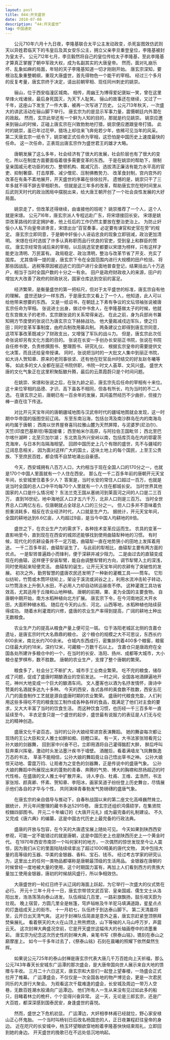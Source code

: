 ```yaml
---
layout: post
title: 044:开天盛世 
date: 2018-07-08 
description: “44:开天盛世”
tag: 中国通史
---
```


&emsp;&emsp;公元710年六月十九日夜，李隆基联合太平公主发动政变，杀死妄图效仿武则天以异姓君临天下的韦皇后及其女安乐公主，拥立父亲李旦重登皇位，李隆基被封为皇太子。
公元712年七月，李旦毅然将自己的皇位传给太子李隆基，至此李隆基才算真正掌握了朝中军政大权，成为名副其实的大唐皇帝。
然而，面对礼崩乐坏、乱象如麻的局面，年轻的天子李隆基知道一切才刚刚开始。
唐玄宗深知，要根治乱象重整朝纲，重现大唐盛世，首先得物色一个能干的宰相。
经过三个多月的反复考量，唐玄宗终于决定，请出前朝宰相、现任同州刺史的姚崇。

&emsp;&emsp;骊山，位于西安临潼区城南。
相传，周幽王为博得爱妃褒姒一笑，曾在这里举烽火戏诸侯，最后身死国灭，为天下人耻笑。
骊山的故事还在继续，又过了一千年，这座山下发生了一件大事，被再一次写进了历史。
公元713年秋天，一次盛大的讲武活动在骊山脚下举行。
唐玄宗为的是显示军事力量，震慑朝廷内外潜在的政敌。
然而，玄宗此举还有一个鲜为人知的目的，那就是约见姚崇。
姚崇应邀来到骊山的时候，正碰上唐玄宗在兴致勃勃地打猎，姚崇便应邀跟皇帝打猎。
此时的姚崇，虽已年过花甲，猎场上却往来飞奔宛若少年，依稀可见当年的风采。
第二天唐玄宗一纸令下，姚崇被正式任命为宰相，这恐怕是中国历史上速度最快的任命。
这一次任命，正表现出唐玄宗作为盛世君王的雄才大略。

&emsp;&emsp;唐朝发展了这么多年，社会经济有了很大的发展，社会阶层也有了很大的变化，所以在制度方面要面临着很多需要变革的东西。
于是在姚崇的帮助下，限制皇亲国戚元老功臣的权力、整顿机构、裁减冗员、选拔清正廉洁有能力水平高的官吏、抑制奢靡、打击厚葬、减少僧尼、压制佛教势力、
改革食封制，宫内宫外的改革在有条不紊地展开，开天盛世的序幕在徐徐拉开。
遗憾的是，姚崇只干了三年多就不得不辞去宰相职务。
但就是这三年多的改革，帮助唐玄宗在短时间里从后武则天时代的政治困局中摆脱出来，给大唐王朝开创了一个社会良性发展的大好局面。

&emsp;&emsp;姚崇走了，但改革还得继续，由谁接他的班呢？
姚崇推荐了一个人，这个人就是宋璟。
公元716年，唐玄宗派人专程远赴广东，将宋璟接回长安。
宋璟是姚崇改革路线的坚定拥护者，他上任后的工作仍然主要放在整治吏治上。
为防止奸佞小人私下向皇帝进谗言，宋璟出台“百官奏事，必定要有谏官和史官在旁”的规定。
唐玄宗立即同意，于是朝中奸佞小人诬谄忠良的现象立即锐减，政治更加清明。
宋璟在任时选拔了许多认真称职而品行优良的官吏，受到皇上和群臣的赞叹。
唐玄宗经常告诫后来的宰相，以后挑选官吏都要以宋璟为榜样，只有这样才能吏治清明、万民富有。
政局稳定、政治清明，整治与改革节省了开支、充实了国库。
尤其值得一提的是，唐玄宗下令在全国范围内进行大规模的田户检括，
将那些因战乱、逃税等原因被迫逃亡的田户进行全面地普查登记，结果括出八十万逃户，相当于当时全国户数的十分之一有余。
田户是政府财政收入的来源，田户的增加大大改善了政府的财政状况，国家仓库达到空前的富足。

&emsp;&emsp;经济繁荣，是衡量盛世的第一把标尺，但对于太平盛世的标准，唐玄宗自有他的理解。
盛世还缺少一样东西，于是唐玄宗又看上了一个人，他知道，此人可以给他带来想要的东西。
又是一纸诏书，在朝廷上下素有争议的文坛领袖张说被唐玄宗任命为宰相。
张说进士出身，做过中书舍人，在李隆基做太子的时候，他就在东宫做太子的老师，玄宗跟张说的关系常得亲近。
在此之前，身为兵部尚书兼知朔方节度使的张说已为唐玄宗立下赫赫战功。
他大量裁减戍边军队，使之归田；同时变革军事制度，由府兵制改用募兵制。
两条建议立即得到唐玄宗同意，这项军事改革既减少了财政支出，又增强了军队的战斗力。
但是，唐玄宗此次任命张说却另有文化方面的目的。
张说在长安一手创办长安丽正书院，张说在书院自任修书使，负责修撰图书、整理图书、研究礼仪、
根据玄宗皇帝的需要提供文化决策，而且还给皇帝授课。
同时，张说把当时的一大批文人集中到丽正书院，如大诗人贺知章、原来的老同事徐坚、还有他在贬官岳州时结交的好友赵冬曦等等。
如此多的文人全都在丽正书院供职，书院一时文人荟萃、文风兴盛。
盛世大唐的文化气象正在这里积聚酝酿升腾，最后的云蒸霞蔚只是个时间问题。

&emsp;&emsp;在姚崇、宋璟和张说之后，在张九龄之前，唐玄宗先后任命的宰相有十来位。
这十来位宰相的品德、才识、高下虽各不相同，但各有所长，均为当时的不二人选。
在唐玄宗之前，唐朝已有一百余年的发展，其间虽然经历不少曲折，但接力棒一直在往下传送。

&emsp;&emsp;对比开元天宝年间的唐朝疆域地图与汉武帝时代的疆域地图就会发现，这一时期中华帝国的版图空前辽阔。
东至东南沿海，包括台湾及南沙群岛在内的南海岛屿均属于唐朝；
西南以世界屋脊喜玛拉雅山麓为天然屏障，与泥婆罗(尼泊尔)、天竺(印度巴基斯坦)等国接壤；
西至帕米尔高原，与阿拉伯王国毗邻；
西北至巴尔喀什湖畔；北至贝加尔湖；
东北势及外兴安岭以南，包括库页岛在内的鄂霍茨克海岸，与日本列岛隔海相望。
回顾中国历史上几个有限的盛世，先不与疆域的辽阔息息相关，
因为面对这样广大的国土，这块土地上的每个国民，上至王公贵族、下至庶民百姓，都会情不自禁地涌出自豪感。

&emsp;&emsp;今天，西安城拥有八百万人口，大约相当于现在全国人口的170分之一，也就是170个中国人里面就有一个人住在西安。
那么在一千二百多年前的唐朝开元天宝年间，长安城里住着多少人？
答案是，当时长安的常住人口超过一百万，也就是说当时全国的总人口中平均每70个人里就有一个人住在都城长安。
当时世界其他国家的人口是什么情况呢？
东法兰克王国从塞纳河到莱茵河之间的人口是二三百万，
直到16世纪，地中海地区人口才五六千万，北非人口则是三百万。
当时全世界总人口两亿左右，仅唐朝就占全球总人口的三分之一。
但人口多并不意味着负担重消耗多，相反在农业经济时代，人口就是生产力。
据统计，开元天宝年间，全国的耕地达到6.6亿亩，人均超过9亩，是当今中国人均耕地的8倍。


&emsp;&emsp;盛世之下，在农业生产力的需求下，各种技术变革应运而生。
农具的变革一直影响至今，直到现在在西安的城郊还能够找到使用曲辕犁种地的习惯。
有时候，现代化的农耕设备并不一定万能，曲辕犁一直在地势狭小的田地上发挥着用途。
一千二百多年前，曲辕犁诞生了。
与此前的犁相比，曲辕犁主要有两方面的优点。
一是犁铧普遍趋小而锋利，便于深耕并减少阻力。
二是由过去的直辕变成现在的曲辕，这样便于安装犁臂，能自由调整犁臂的方向，调节犁臂入土的深浅，同时使用起来轻便灵活。
曲辕犁的诞生，让开元天宝年间的农耕有了突破性的发展。
初次之外，勤劳智慧的盛唐农民还发明了一种新的灌概工具——筒车。
它形似纺轮，竹筒或木筒环绕轮上，架设于溪流或涧谷之上，利用水流冲击轮子转动，以竹筒汲水上升倒入水田，不必用人力却自动转运昼夜不停。
这种灌溉工具功省效高，尤其适用于丘陵和山地种植。
唐朝的前期，粟、麦为全国的主要食物。
自唐朝中期开始，南方水稻种植向北方扩展。
唐玄宗下令，在今河南地区大开水田，大面积种植水稻。
随后在今天的山东、河北、山西等地，水稻种植也陆续获得成功。
随着水利灌溉的兴修，盛唐的农业生产率得到提高，广阔的耕地土种出无数粮食。

&emsp;&emsp;农业生产力的提高从粮食产量上便可见一斑。
位于洛阳老城区北侧的含嘉仓遗址，是唐玄宗时代大名鼎鼎的粮仓。
这个粮仓的规模之大不可思议，东西长约600余米，南北长约700余米。
仓城内东西成行，密集排列着400多个粮窖，粮窖口径最大的约18米，深约12米，可藏粮一万数千石以上。
含嘉仓只是唐政府在全国各处所建许多粮仓中的一个，在当时的长安、洛阳、扬州、成都等大城市，大小粮仓星罗棋布，数不胜数。
唐朝的农业生产，支撑了整个唐朝的繁荣。

&emsp;&emsp;粮食多了，社会分工不断扩大，城市手工业商业繁荣。
吃不完的粮食，储存成了问题，促成了盛唐时期酿酒业的空前发达。
一时之间，全国各地酒肆遍地开花，神州大地变成一个巨大的酿酒车间。
文人墨客也以酒为名抒发情怀，唐诗中赞美的名酒就多达九十多种。
今天的西安，各式各样的美食数不胜数，西安五花八门的面食制作工艺就是源自盛唐时期的农业繁荣。
盛唐时代粮食充盈，人们利用这些多得吃不完的粮食加工制作成各种各样的食品，既满足了他们对主食的要求，又大大丰富了当时的饮食生活。
而这种饮食习惯，也历经一千三百多年一直延续至今。
丰衣足食只是一个盛世的起步，盛世最有说服力的表征是人们无与伦比的精神创造。

&emsp;&emsp;盛唐文化千姿百态，当时的公孙大娘经常进宫表演舞蹈。
她的舞姿每次都让现场的王公大臣和文人雅士如醉如痴、目瞪口呆。
有一天，大书法家张旭看完公孙大娘的剑器舞，
回到家中兴奋不已，立即用酒将自己灌得酩酊大醉，
醉后呼叫狂奔乘兴挥毫，激动时头发沾墨汁疾书于墙壁。
酒醒后，看着满墙龙飞凤舞飘逸万态的书法，
草圣不能相信，公孙大娘的舞蹈竟让自己悟出草书之神。
公孙大娘惊天动地、雷霆万钧、让观者为之变色的剑器舞，正是传说中的盛唐气象。
公孙大娘的舞蹈中所展现出来的蓬勃的青春、奔腾的气势、博大的胸襟和昂扬超迈的时代性格，在盛唐的文人雅土中扩散开来。
诗人李白、杜甫、王维、孟浩然，书法家张旭、颜真卿、怀素、贺知章、李阳冰，画家吴道子纷纷登上历史舞台，尽情展示他们各自的才华与个性，
共同演绎青春勃发气势磅礴的盛唐气象。

&emsp;&emsp;在唐玄宗的亲自倡导与推动下，自春秋战国以来的第二座文化高峰巍然耸立。
据统计，开元年间整理的藏书多达52915卷。
唐玄宗还组织鸿儒硕学，在集贤院校雠四部图书。
开元二十年编订的《大唐开元礼》成为最完备的礼制建设。
不久又完成《唐六典》的编纂，这是中国古代历史上最完备的行政法典。

&emsp;&emsp;盛唐的开放与包容，在今天的大唐遗宝展上随处可见。
今天如果到陕西西安参观，可能一定不能错过的就是唐朝，这是中国历史上也是陕西历史上一个黄金时代。
在1970年西安市南郊一个叫何家村的地方，一次偶然的惊世发现至今让人震惊，因为我们从它的里面陆陆续续拿出了超过1000精美的唐代文物，
其中包括大量的高等级的玉器、华美的金银器、香料、宝石、钱币。
经过考古学家的研究认为，这里出土的任何一类物品都堪称是唐朝最顶级的生活用品。
金银器在唐朝的时候曾经一度地被大量的使用，这个时期国力富有，再加上人们看到西方的贵族大量加工使用金银器，唐初的时候胡风盛行，所以争相效仿。

&emsp;&emsp;大唐盛世的一轮红日终于从辽阔的海面上跃起，为它举行一次盛大的仪式势在必行。
开元十三年十月十一日，唐玄宗带领文武百官、皇亲国戚、儒生文士从洛阳出发，浩浩荡荡向泰山进发。
队伍绵延几百里，一路彩旗飘扬，鼓乐喧天蔚为壮观。
晚上宿营，方圆几里全是帐篷，穹庐毡帐及牛羊驼马填满道路，星星点点的灯盏组成天上的街市。
十一月初七，队伍终于到达泰山脚下。
第二天清晨将至，云开日出天清气爽。
这对于封禅队伍简直是意外之喜，唐玄宗赶紧登顶祭拜焚柴展礼。
看着祭天的大火在山顶上熊熊燃烧，山下等候的人马山呼万岁，声震云天。
这次封禅大典盛况空前，它是开天盛世这幅伟大的长轴画卷中的浓墨重彩。
唐玄宗为纪念这次历史性的封禅大典，亲笔书写《祭泰山铭》，镌刻在泰山之巅摩崖上。
如今一千多年过去了，《祭泰山铭》石刻在晨曦的照耀下依然粲然生辉。

&emsp;&emsp;如果说公元725年的泰山封禅是唐玄宗代表大唐几千万百姓向上天祈福，那么公元743年春天长安城东广运潭的那次盛会，是大唐帝国向世人展示来自大地的馈赠与丰收。
三月二十六日这天，唐玄宗和大臣们一起登上望春楼，一场盛会正式拉开了帷幕。
广运潭盛会，不仅仅是一次全国各地的物产博览会，更是一次君民同乐的大游行大聚会。
为观看这次千载难逢的盛会，长安城及周边一带万人空巷，无数百姓潮水般涌向广运潭边。
他们所有人一生从来没有见过如此多的船只，目睹着林立的桅杆，个个显得兴奋异常。
这一天，无论是三郎玄宗，还是广大百姓，都深深感到国泰民安，身逢盛世的喜悦。

&emsp;&emsp;然而，盛世之下危机初显。
广运潭边，大奸相李林甫已经就位，野心家安禄山正心怀鬼胎。
一个当时叫杨钊日后改名杨国忠的人，正日夜兼程赶往皇帝的身边。
近在咫尺的长安城中，杨玉环望眼欲穿地盼着李隆基快快结束观礼，立即回到她的身边。
开天盛世的挽歌已在不远处低沉地响起。
